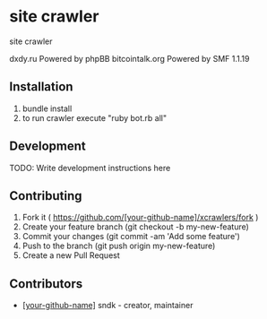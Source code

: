 # site crawler 
 
 site crawler

dxdy.ru Powered by phpBB
bitcointalk.org Powered by SMF 1.1.19
## Installation

1. bundle install
2. to run crawler execute "ruby bot.rb all" 


## Development

TODO: Write development instructions here

## Contributing

1. Fork it ( https://github.com/[your-github-name]/xcrawlers/fork )
2. Create your feature branch (git checkout -b my-new-feature)
3. Commit your changes (git commit -am 'Add some feature')
4. Push to the branch (git push origin my-new-feature)
5. Create a new Pull Request

## Contributors

- [[your-github-name]](https://github.com/[your-github-name]) sndk - creator, maintainer
